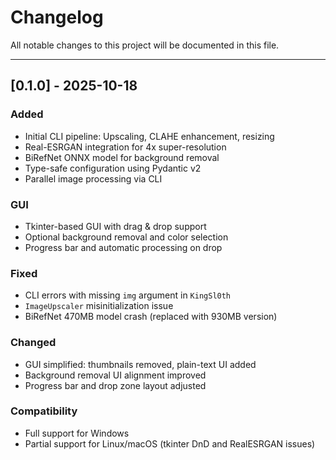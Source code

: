 # Changelog

All notable changes to this project will be documented in this file.

---

## [0.1.0] - 2025-10-18

### Added

* Initial CLI pipeline: Upscaling, CLAHE enhancement, resizing
* Real-ESRGAN integration for 4x super-resolution
* BiRefNet ONNX model for background removal
* Type-safe configuration using Pydantic v2
* Parallel image processing via CLI

### GUI

* Tkinter-based GUI with drag & drop support
* Optional background removal and color selection
* Progress bar and automatic processing on drop

### Fixed

* CLI errors with missing `img` argument in `KingSl0th`
* `ImageUpscaler` misinitialization issue
* BiRefNet 470MB model crash (replaced with 930MB version)

### Changed

* GUI simplified: thumbnails removed, plain-text UI added
* Background removal UI alignment improved
* Progress bar and drop zone layout adjusted

### Compatibility

* Full support for Windows
* Partial support for Linux/macOS (tkinter DnD and RealESRGAN issues)
